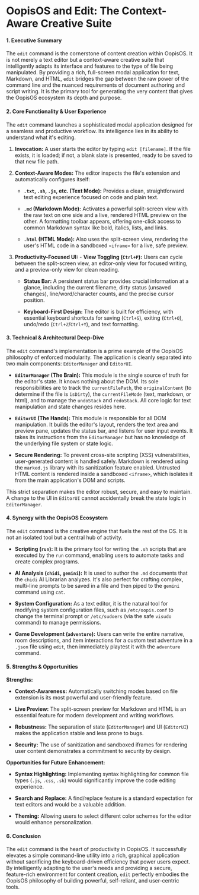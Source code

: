 # OopisOS and Edit: The Context-Aware Creative Suite

#### 1. Executive Summary

The `edit` command is the cornerstone of content creation within OopisOS. It is not merely a text editor but a context-aware creative suite that intelligently adapts its interface and features to the type of file being manipulated. By providing a rich, full-screen modal application for text, Markdown, and HTML, `edit` bridges the gap between the raw power of the command line and the nuanced requirements of document authoring and script writing. It is the primary tool for generating the very content that gives the OopisOS ecosystem its depth and purpose.

#### 2. Core Functionality & User Experience

The `edit` command launches a sophisticated modal application designed for a seamless and productive workflow. Its intelligence lies in its ability to understand what it's editing.

1. **Invocation:** A user starts the editor by typing `edit [filename]`. If the file exists, it is loaded; if not, a blank slate is presented, ready to be saved to that new file path.

2. **Context-Aware Modes:** The editor inspects the file's extension and automatically configures itself:

    - **`.txt`, `.sh`, `.js`, etc. (Text Mode):** Provides a clean, straightforward text editing experience focused on code and plain text.

    - **`.md` (Markdown Mode):** Activates a powerful split-screen view with the raw text on one side and a live, rendered HTML preview on the other. A formatting toolbar appears, offering one-click access to common Markdown syntax like bold, italics, lists, and links.

    - **`.html` (HTML Mode):** Also uses the split-screen view, rendering the user's HTML code in a sandboxed `<iframe>` for a live, safe preview.

3. **Productivity-Focused UI:** - **View Toggling (`Ctrl+P`):** Users can cycle between the split-screen view, an editor-only view for focused writing, and a preview-only view for clean reading.

    - **Status Bar:** A persistent status bar provides crucial information at a glance, including the current filename, dirty status (unsaved changes), line/word/character counts, and the precise cursor position.

    - **Keyboard-First Design:** The editor is built for efficiency, with essential keyboard shortcuts for saving (`Ctrl+S`), exiting (`Ctrl+O`), undo/redo (`Ctrl+Z`/`Ctrl+Y`), and text formatting.

#### 3. Technical & Architectural Deep-Dive

The `edit` command's implementation is a prime example of the OopisOS philosophy of enforced modularity. The application is cleanly separated into two main components: `EditorManager` and `EditorUI`.

- **`EditorManager` (The Brain):** This module is the single source of truth for the editor's state. It knows nothing about the DOM. Its sole responsibilities are to track the `currentFilePath`, the `originalContent` (to determine if the file is `isDirty`), the `currentFileMode` (text, markdown, or html), and to manage the `undoStack` and `redoStack`. All core logic for text manipulation and state changes resides here.

- **`EditorUI` (The Hands):** This module is responsible for all DOM manipulation. It builds the editor's layout, renders the text area and preview pane, updates the status bar, and listens for user input events. It takes its instructions from the `EditorManager` but has no knowledge of the underlying file system or state logic.

- **Secure Rendering:** To prevent cross-site scripting (XSS) vulnerabilities, user-generated content is handled safely. Markdown is rendered using the `marked.js` library with its sanitization feature enabled. Untrusted HTML content is rendered inside a sandboxed `<iframe>`, which isolates it from the main application's DOM and scripts.


This strict separation makes the editor robust, secure, and easy to maintain. A change to the UI in `EditorUI` cannot accidentally break the state logic in `EditorManager`.

#### 4. Synergy with the OopisOS Ecosystem

The `edit` command is the creative engine that fuels the rest of the OS. It is not an isolated tool but a central hub of activity.

- **Scripting (`run`):** It is the primary tool for writing the `.sh` scripts that are executed by the `run` command, enabling users to automate tasks and create complex programs.

- **AI Analysis (`chidi`, `gemini`):** It is used to author the `.md` documents that the `chidi` AI Librarian analyzes. It's also perfect for crafting complex, multi-line prompts to be saved in a file and then piped to the `gemini` command using `cat`.

- **System Configuration:** As a text editor, it is the natural tool for modifying system configuration files, such as `/etc/oopis.conf` to change the terminal prompt or `/etc/sudoers` (via the safe `visudo` command) to manage permissions.

- **Game Development (`adventure`):** Users can write the entire narrative, room descriptions, and item interactions for a custom text adventure in a `.json` file using `edit`, then immediately playtest it with the `adventure` command.

#### 5. Strengths & Opportunities

**Strengths:**

- **Context-Awareness:** Automatically switching modes based on file extension is its most powerful and user-friendly feature.

- **Live Preview:** The split-screen preview for Markdown and HTML is an essential feature for modern development and writing workflows.

- **Robustness:** The separation of state (`EditorManager`) and UI (`EditorUI`) makes the application stable and less prone to bugs.

- **Security:** The use of sanitization and sandboxed iframes for rendering user content demonstrates a commitment to security by design.

**Opportunities for Future Enhancement:**

- **Syntax Highlighting:** Implementing syntax highlighting for common file types (`.js`, `.css`, `.sh`) would significantly improve the code editing experience.

- **Search and Replace:** A find/replace feature is a standard expectation for text editors and would be a valuable addition.

- **Theming:** Allowing users to select different color schemes for the editor would enhance personalization.

#### 6. Conclusion

The `edit` command is the heart of productivity in OopisOS. It successfully elevates a simple command-line utility into a rich, graphical application without sacrificing the keyboard-driven efficiency that power users expect. By intelligently adapting to the user's needs and providing a secure, feature-rich environment for content creation, `edit` perfectly embodies the OopisOS philosophy of building powerful, self-reliant, and user-centric tools.